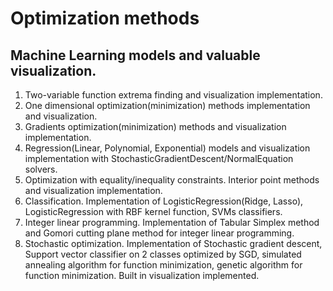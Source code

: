 # Optimization methods

## Machine Learning models and valuable visualization.
1. Two-variable function extrema finding and visualization implementation. 
2. One dimensional optimization(minimization) methods implementation and visualization.
3. Gradients optimization(minimization) methods and visualization implementation. 
4. Regression(Linear, Polynomial, Exponential) models and visualization implementation with StochasticGradientDescent/NormalEquation solvers.
5. Optimization with equality/inequality constraints. Interior point methods and visualization implementation.
6. Classification. Implementation of LogisticRegression(Ridge, Lasso), LogisticRegression with RBF kernel function, SVMs classifiers.
7. Integer linear programming. Implementation of Tabular Simplex method and Gomori cutting plane method for integer linear programming.
8. Stochastic optimization. Implementation of Stochastic gradient descent, Support vector classifier on 2 classes optimized by SGD, simulated annealing algorithm for function minimization, genetic algorithm for function minimization. Built in visualization implemented.
